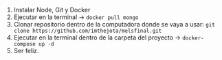 1. Instalar Node, Git y Docker
2. Ejecutar en la terminal -> `docker pull mongo`
3. Clonar repositorio dentro de la computadora donde se vaya a usar: `git clone https://github.com/imthejota/melsfinal.git`
4. Ejecutar en la terminal dentro de la carpeta del proyecto -> `docker-compose up -d`
5. Ser feliz.